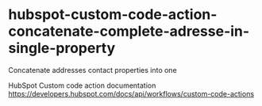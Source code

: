 # hubspot-custom-code-action-concatenate-complete-adresse-in-single-property
Concatenate addresses contact properties into one

HubSpot Custom code action documentation https://developers.hubspot.com/docs/api/workflows/custom-code-actions
